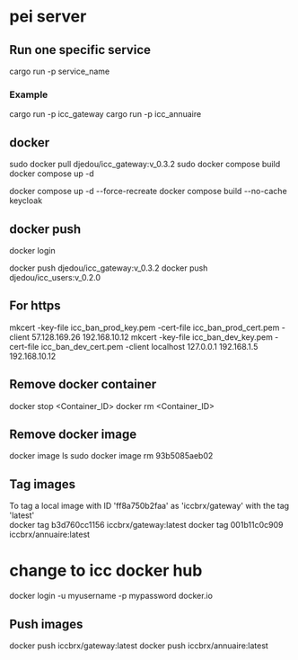 # pei server

## Run one specific service  
cargo run -p service_name
### Example  
cargo run -p icc_gateway
cargo run -p icc_annuaire

## docker
sudo docker pull djedou/icc_gateway:v_0.3.2
sudo docker compose build
docker compose up -d

docker compose up -d --force-recreate
docker compose build --no-cache keycloak

## docker push
docker login

docker push djedou/icc_gateway:v_0.3.2
docker push djedou/icc_users:v_0.2.0

## For https
mkcert -key-file icc_ban_prod_key.pem -cert-file icc_ban_prod_cert.pem -client 57.128.169.26 192.168.10.12
mkcert -key-file icc_ban_dev_key.pem -cert-file icc_ban_dev_cert.pem -client localhost 127.0.0.1 192.168.1.5 192.168.10.12

## Remove docker container
docker stop <Container_ID>
docker rm <Container_ID>

## Remove docker image
docker image ls
sudo docker image rm 93b5085aeb02

## Tag images
To tag a local image with ID 'ff8a750b2faa' as 'iccbrx/gateway' with the tag 'latest'  
docker tag b3d760cc1156 iccbrx/gateway:latest
docker tag 001b11c0c909 iccbrx/annuaire:latest

# change to icc docker hub
docker login -u myusername -p mypassword docker.io

## Push images
docker push iccbrx/gateway:latest
docker push iccbrx/annuaire:latest